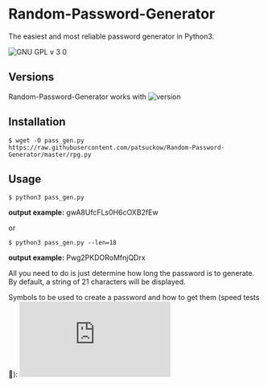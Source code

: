 # Random-Password-Generator

The easiest and most reliable password generator in Python3.

![GNU GPL v 3 0](https://user-images.githubusercontent.com/12321741/67310082-c4636280-f505-11e9-83a7-d23e8037c54f.png)

Versions
--------
Random-Password-Generator works with ![version](https://user-images.githubusercontent.com/12321741/67310245-0ab8c180-f506-11e9-993e-5ad8c39feea3.png)

Installation
------------
```
$ wget -O pass_gen.py https://raw.githubusercontent.com/patsuckow/Random-Password-Generator/master/rpg.py
```

Usage
-----
```
$ python3 pass_gen.py
```
**output example:** gwA8UfcFLs0H6cOXB2fEw

or

```
$ python3 pass_gen.py --len=18
```
**output example:** Pwg2PKDORoMfnjQDrx
    
All you need to do is just determine how long the password is to generate. By default, a string of 21 characters will be displayed.

Symbols to be used to create a password and how to get them (speed tests 🚀): ![see](https://github.com/patsuckow/Random-Password-Generator/blob/master/Speed-tests.md)
